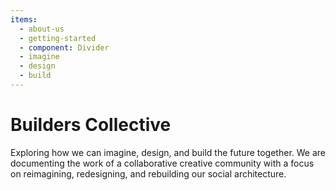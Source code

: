 ```yaml
---
items:
  - about-us
  - getting-started
  - component: Divider
  - imagine
  - design
  - build
---
```


# Builders Collective

Exploring how we can imagine, design, and build the future together. We are documenting the work of a collaborative creative community with a focus on reimagining, redesigning, and rebuilding our social architecture.
